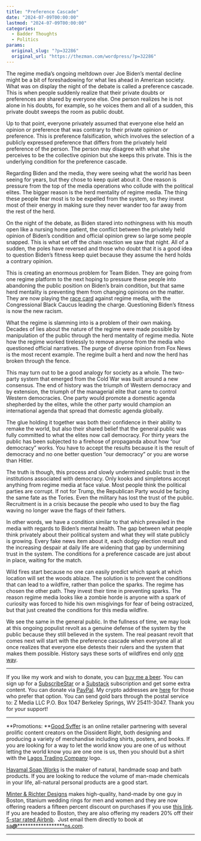 ```yaml
---
title: "Preference Cascade"
date: "2024-07-09T00:00:00"
lastmod: "2024-07-09T00:00:00"
categories:
  - Badder Thoughts
  - Politics
params:
  original_slug: "?p=32286"
  original_url: "https://thezman.com/wordpress/?p=32286"
---
```


The regime media’s ongoing meltdown over Joe Biden’s mental decline
might be a bit of foreshadowing for what lies ahead in American society.
What was on display the night of the debate is called a preference
cascade. This is when people suddenly realize that their private doubts
or preferences are shared by everyone else. One person realizes he is
not alone in his doubts, for example, so he voices them and all of a
sudden, this private doubt sweeps the room as public doubt.

Up to that point, everyone privately assumed that everyone else held an
opinion or preference that was contrary to their private opinion or
preference. This is preference falsification, which involves the
selection of a publicly expressed preference that differs from the
privately held preference of the person. The person may disagree with
what she perceives to be the collective opinion but she keeps this
private. This is the underlying condition for the preference cascade.

Regarding Biden and the media, they were seeing what the world has been
seeing for years, but they chose to keep quiet about it. One reason is
pressure from the top of the media operations who collude with the
political elites. The bigger reason is the herd mentality of regime
media. The thing these people fear most is to be expelled from the
system, so they invest most of their energy in making sure they never
wander too far away from the rest of the herd.

On the night of the debate, as Biden stared into nothingness with his
mouth open like a nursing home patient, the conflict between the
privately held opinion of Biden’s condition and official opinion grew so
large some people snapped. This is what set off the chain reaction we
saw that night. All of a sudden, the poles have reversed and those who
doubt that it is a good idea to question Biden’s fitness keep quiet
because they assume the herd holds a contrary opinion.

This is creating an enormous problem for Team Biden. They are going from
one regime platform to the next hoping to pressure these people into
abandoning the public position on Biden’s brain condition, but that same
herd mentality is preventing them from changing opinions on the matter.
They are now playing the <a
href="https://www.washingtonpost.com/politics/2024/07/09/today-could-be-really-good-biden-or-really-bad/"
rel="noopener" target="_blank">race card</a> against regime media, with
the Congressional Black Caucus leading the charge. Questioning Biden’s
fitness is now the new racism.

What the regime is slamming into is a problem of their own making.
Decades of lies about the nature of the regime were made possible by
manipulation of the public through the herd mentality of regime media.
Note how the regime worked tirelessly to remove anyone from the media
who questioned official narratives. The purge of diverse opinion from
Fox News is the most recent example. The regime built a herd and now the
herd has broken through the fence.

This may turn out to be a good analogy for society as a whole. The
two-party system that emerged from the Cold War was built around a new
consensus. The end of history was the triumph of Western democracy and
by extension, the triumph of the managerial elite that came to control
Western democracies. One party would promote a domestic agenda
shepherded by the elites, while the other party would champion an
international agenda that spread that domestic agenda globally.

The glue holding it together was both their confidence in their ability
to remake the world, but also their shared belief that the general
public was fully committed to what the elites now call democracy. For
thirty years the public has been subjected to a firehose of propaganda
about how “our democracy” works. You have to accept the results because
it is the result of democracy and no one better question “our democracy”
or you are worse than Hitler.

The truth is though, this process and slowly undermined public trust in
the institutions associated with democracy. Only kooks and simpletons
accept anything from regime media at face value. Most people think the
political parties are corrupt. If not for Trump, the Republican Party
would be facing the same fate as the Tories. Even the military has lost
the trust of the public. Recruitment is in a crisis because the people
who used to buy the flag waving no longer wave the flags of their
fathers.

In other words, we have a condition similar to that which prevailed in
the media with regards to Biden’s mental health. The gap between what
people think privately about their political system and what they will
state publicly is growing. Every fake news item about it, each dodgy
election result and the increasing despair at daily life are widening
that gap by undermining trust in the system. The conditions for a
preference cascade are just about in place, waiting for the match.

Wild fires start because no one can easily predict which spark at which
location will set the woods ablaze. The solution is to prevent the
conditions that can lead to a wildfire, rather than police the sparks.
The regime has chosen the other path. They invest their time in
preventing sparks. The reason regime media looks like a zombie horde is
anyone with a spark of curiosity was forced to hide his own misgivings
for fear of being ostracized, but that just created the conditions for
this media wildfire.

We see the same in the general public. In the fullness of time, we may
look at this ongoing populist revolt as a genuine defense of the system
by the public because they still believed in the system. The real
peasant revolt that comes next will start with the preference cascade
when everyone all at once realizes that everyone else detests their
rulers and the system that makes them possible. History says these sorts
of wildfires end only <a
href="https://cdn.historycollection.com/wp-content/uploads/2018/10/10_780_390121516918450481539205682.0527.jpg"
rel="noopener" target="_blank">one way</a>.

------------------------------------------------------------------------

If you like my work and wish to donate, you can
<a href="https://www.buymeacoffee.com/mujolulu" rel="noopener"
target="_blank">buy me a beer</a>. You can sign up for a
<a href="https://www.subscribestar.com/the-z-blog" rel="noopener"
target="_blank">SubscribeStar</a> or a
<a href="https://thedissident.substack.com/" rel="noopener"
target="_blank">Substack</a> subscription and get some extra content.
You can donate via <a
href="https://www.paypal.com/donate/?cmd=_s-xclick&amp;hosted_button_id=UDAS2Q8JYA6CN&amp;source=url"
rel="noopener" target="_blank">PayPal</a>. My crypto addresses are
<a href="https://thezman.com/wordpress/?page_id=22713" rel="noopener"
target="_blank">here</a> for those who prefer that option. You can send
gold bars through the postal service to: Z Media LLC P.O. Box 1047
Berkeley Springs, WV 25411-3047. Thank you for your support!

------------------------------------------------------------------------

**Promotions: **<a href="https://goodsvffer.com/" rel="noopener" target="_blank">Good
Svffer</a> is an online retailer partnering with several prolific
content creators on the Dissident Right, both designing and producing a
variety of merchandise including shirts, posters, and books. If you are
looking for a way to let the world know you are one of us without
letting the world know you are one one is us, then you should but a
shirt with the
<a href="https://goodsvffer.com/products/lagos-trading-company"
rel="noopener" target="_blank">Lagos Trading Company</a> logo.

<a href="https://havamalsoapworks.com/" rel="noopener"
target="_blank">Havamal Soap Works</a> is the maker of natural, handmade
soap and bath products. If you are looking to reduce the volume of
man-made chemicals in your life, all-natural personal products are a
good start.

<a href="https://www.minterandrichterdesigns.com/"
rel="noreferrer nofollow noopener" target="_blank">Minter &amp; Richter
Designs</a> makes high-quality, hand-made by one guy in Boston, titanium
wedding rings for men and women and they are now offering readers a
fifteen percent discount on purchases if you use
<a href="https://www.minterandrichterdesigns.com/discount/ZMAN"
rel="noreferrer nofollow noopener" target="_blank">this link</a>.
<span class="highlight"><span class="colour"><span class="font"><span class="size">If
you are headed to Boston, they are also offering my readers 20% off
their <a
href="https://www.airbnb.com/users/7988017/listings?user_id=7988017&amp;s=3"
rel="noopener noreferrer" target="_blank">5-star rated Airbnb</a>.  Just
email them directly to book at
<a href="mailto:sa***@*********************ns.com"
data-original-string="rmMJ5YGYF+ZGvwFOtD8VlQ==cb7/P3iE+bWmRVRdGLFFW8GOXGynzuUUXcg5SCWx1g8jRGSVqURcJq+R/V0CsW+5RVp"><span
class="apbct-email-encoder"
data-original-string="zj4IYrP/TCPeFt7WIRHqHw==cb7IwtBc2Di1LpWo7ymexqmS8k1yaUyk0KDaJNwF/kgWuGyfTcZMUU/pO6Lg9LHoLAC"
title="This contact has been encoded by Anti-Spam by CleanTalk. Click to decode. To finish the decoding make sure that JavaScript is enabled in your browser.">sa<span
class="apbct-blur">***</span>@<span
class="apbct-blur">*********************</span>ns.com</span></a>.</span></span></span></span>

------------------------------------------------------------------------
